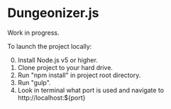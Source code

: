 # Dungeonizer.js

Work in progress.

To launch the project locally:

0. Install Node.js v5 or higher.
1. Clone project to your hard drive.
2. Run "npm install" in project root directory.
4. Run "gulp".
5. Look in terminal what port is used and navigate to http://localhost:${port}
